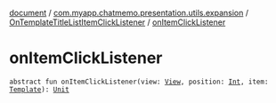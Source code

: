 [document](../../index.md) / [com.myapp.chatmemo.presentation.utils.expansion](../index.md) / [OnTemplateTitleListItemClickListener](index.md) / [onItemClickListener](./on-item-click-listener.md)

# onItemClickListener

`abstract fun onItemClickListener(view: `[`View`](https://developer.android.com/reference/android/view/View.html)`, position: `[`Int`](https://kotlinlang.org/api/latest/jvm/stdlib/kotlin/-int/index.html)`, item: `[`Template`](../../com.myapp.chatmemo.domain.model.entity/-template/index.md)`): `[`Unit`](https://kotlinlang.org/api/latest/jvm/stdlib/kotlin/-unit/index.html)